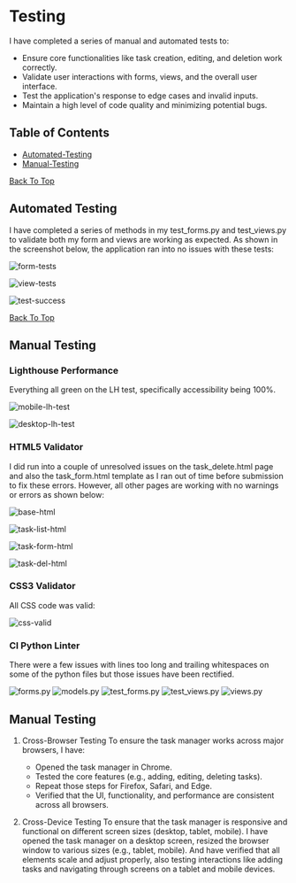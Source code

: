 # Testing

I have completed a series of manual and automated tests to:

- Ensure core functionalities like task creation, editing, and deletion work correctly.
- Validate user interactions with forms, views, and the overall user interface.
- Test the application's response to edge cases and invalid inputs.
- Maintain a high level of code quality and minimizing potential bugs.

## Table of Contents

- [Automated-Testing](#automated-testing)
- [Manual-Testing](#manual-testing)

[Back To Top](#Testing)

## Automated Testing

I have completed a series of methods in my test_forms.py and test_views.py to validate both my form and views are working as expected. As shown in the screenshot below, the application ran into no issues with these tests:

![form-tests](documentation/form-tests.png)

![view-tests](documentation/view-tests.png)

![test-success](documentation/test-success.png)

[Back To Top](#Testing)

## Manual Testing

### Lighthouse Performance

Everything all green on the LH test, specifically accessibility being 100%.

![mobile-lh-test](documentation/lh-test-mobile.png)

![desktop-lh-test](documentation/lh-test-desktop.png)

### HTML5 Validator

I did run into a couple of unresolved issues on the task_delete.html page and also the task_form.html template as I ran out of time before submission to fix these errors. However, all other pages are working with no warnings or errors as shown below:

![base-html](documentation/html-base.png)

![task-list-html](documentation/html-task-list.png)

![task-form-html](documentation/html-task-form.png)

![task-del-html](documentation/html-task-del.png)

### CSS3 Validator

All CSS code was valid:

![css-valid](documentation/css-valid.png)

### CI Python Linter

There were a few issues with lines too long and trailing whitespaces on some of the python files but those issues have been rectified.

![forms.py](documentation/python-forms.png)
![models.py](documentation/python-models.png)
![test_forms.py](documentation/python-test-forms.png)
![test_views.py](documentation/python-test-views.png)
![views.py](documentation/python-views.png)

## Manual Testing

1. Cross-Browser Testing
   To ensure the task manager works across major browsers, I have:

   - Opened the task manager in Chrome.
   - Tested the core features (e.g., adding, editing, deleting tasks).
   - Repeat those steps for Firefox, Safari, and Edge.
   - Verified that the UI, functionality, and performance are consistent across all browsers.

2. Cross-Device Testing
   To ensure that the task manager is responsive and functional on different screen sizes (desktop, tablet, mobile).
   I have opened the task manager on a desktop screen, resized the browser window to various sizes (e.g., tablet, mobile).
   And have verified that all elements scale and adjust properly, also testing interactions like adding tasks and navigating through screens on a tablet and mobile devices.
